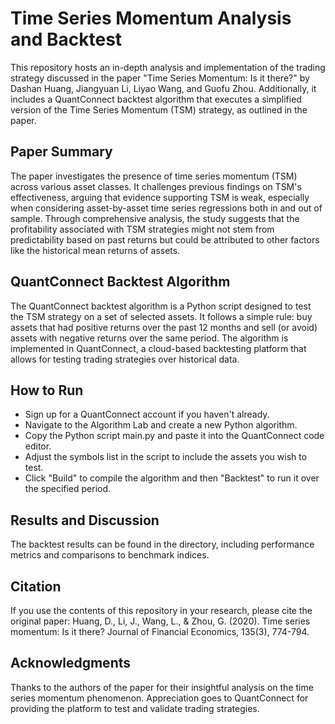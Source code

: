 # Time Series Momentum Analysis and Backtest

This repository hosts an in-depth analysis and implementation of the trading strategy discussed in the paper "Time Series Momentum: Is it there?" by Dashan Huang, Jiangyuan Li, Liyao Wang, and Guofu Zhou. Additionally, it includes a QuantConnect backtest algorithm that executes a simplified version of the Time Series Momentum (TSM) strategy, as outlined in the paper.

## Paper Summary

The paper investigates the presence of time series momentum (TSM) across various asset classes. It challenges previous findings on TSM's effectiveness, arguing that evidence supporting TSM is weak, especially when considering asset-by-asset time series regressions both in and out of sample. Through comprehensive analysis, the study suggests that the profitability associated with TSM strategies might not stem from predictability based on past returns but could be attributed to other factors like the historical mean returns of assets.

## QuantConnect Backtest Algorithm

The QuantConnect backtest algorithm is a Python script designed to test the TSM strategy on a set of selected assets. It follows a simple rule: buy assets that had positive returns over the past 12 months and sell (or avoid) assets with negative returns over the same period. The algorithm is implemented in QuantConnect, a cloud-based backtesting platform that allows for testing trading strategies over historical data.

## How to Run
* Sign up for a QuantConnect account if you haven't already.
* Navigate to the Algorithm Lab and create a new Python algorithm.
* Copy the Python script main.py and paste it into the QuantConnect code editor.
* Adjust the symbols list in the script to include the assets you wish to test.
* Click "Build" to compile the algorithm and then "Backtest" to run it over the specified period.

## Results and Discussion

The backtest results can be found in the directory, including performance metrics and comparisons to benchmark indices.

## Citation

If you use the contents of this repository in your research, please cite the original paper:
Huang, D., Li, J., Wang, L., & Zhou, G. (2020). Time series momentum: Is it there? Journal of Financial Economics, 135(3), 774-794.

## Acknowledgments

Thanks to the authors of the paper for their insightful analysis on the time series momentum phenomenon.
Appreciation goes to QuantConnect for providing the platform to test and validate trading strategies.
